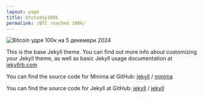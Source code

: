 ```yaml
---
layout: page
title: btctoday100k
permalink: /BTC reached 100k/
---
```


![Bitcoin удря 100к на 5 декември 2024](https://bafybeieylu4daz6z4piepkwurxno35osar56j2zk3nk5aw43dg6dd2r334.ipfs.w3s.link/btc_reached_100k.png)


This is the base Jekyll theme. You can find out more info about customizing your Jekyll theme, as well as basic Jekyll usage documentation at [jekyllrb.com](https://jekyllrb.com/)

You can find the source code for Minima at GitHub:
[jekyll][jekyll-organization] /
[minima](https://github.com/jekyll/minima)

You can find the source code for Jekyll at GitHub:
[jekyll][jekyll-organization] /
[jekyll](https://github.com/jekyll/jekyll)


[jekyll-organization]: https://github.com/jekyll

